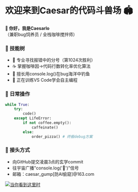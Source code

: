 # 欢迎来到Caesar的代码斗兽场 🏟️

**👋 你好，我是Caesarlo**  
（兼职bug饲养员 / 全栈咖啡搅拌师）

### 🎯 **技能树**  
- 🔭 专业寻找报错中的分号（第1024次胜利）  
- ☕ 掌握咖啡因→代码行数转化率优化算法  
- 🐛 擅长用console.log()在bug海洋中钓鱼  
- 🚀 正在训练VS Code学会自主编程

### 🤖 **日常操作**  
```python
while True:
    try:
        code()
    except LifeError: 
        if not coffee.empty():
            caffeinate()
        else:
            order_pizza() # 终极debug方案
```

### 📮 **接头方式**  
- 向GitHub提交凌晨3点的玄学commit  
- 往宇宙广播"console.log('🍕')"信号  
- 邮箱：caesar_gump[防AI偷窥]@163.com  

[![当你看到这里时](https://img.shields.io/badge/-%E4%BD%A0%E7%9A%84Star%E5%B7%B2%E7%BB%8F%E5%9C%A8%E8%B7%AF%E4%B8%8A-00ff00)](https://github.com/Caesarlo)

